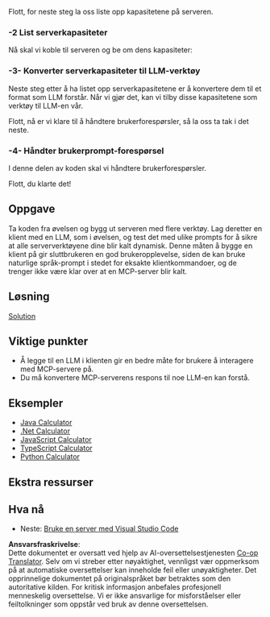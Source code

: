 <!--
CO_OP_TRANSLATOR_METADATA:
{
  "original_hash": "bc3ae5af5973160abba9976cb5a4704c",
  "translation_date": "2025-06-13T11:32:38+00:00",
  "source_file": "03-GettingStarted/03-llm-client/README.md",
  "language_code": "no"
}
-->
Flott, for neste steg la oss liste opp kapasitetene på serveren.

### -2 List serverkapasiteter

Nå skal vi koble til serveren og be om dens kapasiteter:

### -3- Konverter serverkapasiteter til LLM-verktøy

Neste steg etter å ha listet opp serverkapasitetene er å konvertere dem til et format som LLM forstår. Når vi gjør det, kan vi tilby disse kapasitetene som verktøy til LLM-en vår.

Flott, nå er vi klare til å håndtere brukerforespørsler, så la oss ta tak i det neste.

### -4- Håndter brukerprompt-forespørsel

I denne delen av koden skal vi håndtere brukerforespørsler.

Flott, du klarte det!

## Oppgave

Ta koden fra øvelsen og bygg ut serveren med flere verktøy. Lag deretter en klient med en LLM, som i øvelsen, og test det med ulike prompts for å sikre at alle serververktøyene dine blir kalt dynamisk. Denne måten å bygge en klient på gir sluttbrukeren en god brukeropplevelse, siden de kan bruke naturlige språk-prompt i stedet for eksakte klientkommandoer, og de trenger ikke være klar over at en MCP-server blir kalt.

## Løsning

[Solution](/03-GettingStarted/03-llm-client/solution/README.md)

## Viktige punkter

- Å legge til en LLM i klienten gir en bedre måte for brukere å interagere med MCP-servere på.
- Du må konvertere MCP-serverens respons til noe LLM-en kan forstå.

## Eksempler

- [Java Calculator](../samples/java/calculator/README.md)
- [.Net Calculator](../../../../03-GettingStarted/samples/csharp)
- [JavaScript Calculator](../samples/javascript/README.md)
- [TypeScript Calculator](../samples/typescript/README.md)
- [Python Calculator](../../../../03-GettingStarted/samples/python)

## Ekstra ressurser

## Hva nå

- Neste: [Bruke en server med Visual Studio Code](/03-GettingStarted/04-vscode/README.md)

**Ansvarsfraskrivelse**:  
Dette dokumentet er oversatt ved hjelp av AI-oversettelsestjenesten [Co-op Translator](https://github.com/Azure/co-op-translator). Selv om vi streber etter nøyaktighet, vennligst vær oppmerksom på at automatiske oversettelser kan inneholde feil eller unøyaktigheter. Det opprinnelige dokumentet på originalspråket bør betraktes som den autoritative kilden. For kritisk informasjon anbefales profesjonell menneskelig oversettelse. Vi er ikke ansvarlige for misforståelser eller feiltolkninger som oppstår ved bruk av denne oversettelsen.